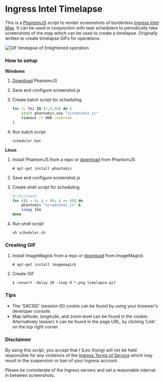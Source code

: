# Ingress Intel Timelapse

This is a [PhantomJS](http://phantomjs.org/) script to render screenshots of borderless [Ingress Intel Map](https://ingress.com/intel). It can be used in conjunction with task schedulers to periodically take screenshots of the map which can be used to create a timelapse. Originally written to create timelapse GIFs for operations.

![GIF timelapse of Enlightened operation](https://lh3.googleusercontent.com/-1D190tIm4u4/VBzhk-qHKhI/AAAAAAAAUok/HorLaDjScsQ/w1280-h720/timelapse.gif)

### How to setup
**Windows**

1. [Download](http://phantomjs.org/download.html) PhantomJS

2. Save and configure screenshot.js

3. Create batch script for scheduling
	```bat
	for /L %%i IN (1,0,96) do (
		start phantomjs.exe "screenshot.js"
		timeout /t 900 /nobreak
	)
	```

4. Run batch script

	`scheduler.bat`

**Linux**

1. Install PhantomJS from a repo or [download](http://phantomjs.org/download.html) from PhantomJS

	`# apt-get install phantomjs`

2. Save and configure screenshot.js

3. Create shell script for scheduling
	```bash
	#!/bin/bash
	for ((i = 0; i < 96; i += 0)) do
		phantomjs "screenshot.js" &
		sleep 15m
	done
	```

4. Run shell script

	`sh scheduler.sh`

### Creating GIF

1. Install ImageMagick from a repo or [download](http://www.imagemagick.org/script/binary-releases.php) from ImageMagick

	`# apt-get install imagemagick`

2. Create GIF

	`$ convert -delay 20 -loop 0 *.png timelapse.gif`


### Tips

- The 'SACSID' (session ID) cookie can be found by using your browser's developer console.
- Map latitude, longitude, and zoom level can be found in the cookie. Alternatively (easier) it can be found in the page URL, by clicking 'Link' on the top right corner.

### Disclaimer

By using this script, you accept that I (Leo Xiong) will not be held responsible for any violations of the [Ingress Terms of Service](https://www.ingress.com/terms) which may result in the suspension or ban of your Ingress account.

Please be considerate of the Ingress servers and set a reasonable interval in between screenshots.

